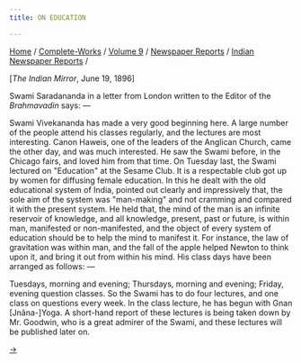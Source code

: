 ```yaml
---
title: ON EDUCATION

---
```



[Home](../../../../index.htm) /
[Complete-Works](../../../complete_works.htm) / [Volume
9](../../volume_9_contents.htm) / [Newspaper
Reports](../newspaper_reports_contents.htm) / [Indian Newspaper
Reports](indian_newspaper_contents.htm) /



\[*The Indian Mirror*, June 19, 1896\]

Swami Saradananda in a letter from London written to the Editor of the
*Brahmavadin* says: —

Swami Vivekananda has made a very good beginning here. A large number of
the people attend his classes regularly, and the lectures are most
interesting. Canon Haweis, one of the leaders of the Anglican Church,
came the other day, and was much interested. He saw the Swami before, in
the Chicago fairs, and loved him from that time. On Tuesday last, the
Swami lectured on "Education" at the Sesame Club. It is a respectable
club got up by women for diffusing female education. In this he dealt
with the old educational system of India, pointed out clearly and
impressively that, the sole aim of the system was "man-making" and not
cramming and compared it with the present system. He held that, the mind
of the man is an infinite reservoir of knowledge, and all knowledge,
present, past or future, is within man, manifested or non-manifested,
and the object of every system of education should be to help the mind
to manifest it. For instance, the law of gravitation was within man, and
the fall of the apple helped Newton to think upon it, and bring it out
from within his mind. His class days have been arranged as follows: —

Tuesdays, morning and evening; Thursdays, morning and evening; Friday,
evening question classes. So the Swami has to do four lectures, and one
class on questions every week. In the class lecture, he has begun with
Gnan \[Jnâna-\]Yoga. A short-hand report of these lectures is being
taken down by Mr. Goodwin, who is a great admirer of the Swami, and
these lectures will be published later on.

[→](11_the_brahmavadin_jul_18_1896.htm)


